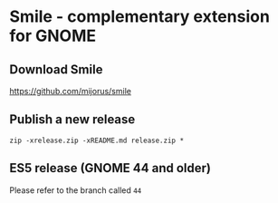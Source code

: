 # Smile - complementary extension for GNOME

## Download Smile

https://github.com/mijorus/smile

## Publish a new release

```
zip -xrelease.zip -xREADME.md release.zip * 
```

## ES5 release (GNOME 44 and older)

Please refer to the branch called `44` 